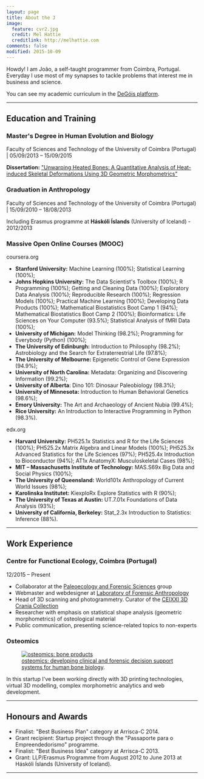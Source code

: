 ```yaml
---
layout: page
title: About the J
image:
  feature: cvr2.jpg
  credit: Mel Hattie
  creditlink: http://melhattie.com
comments: false
modified: 2015-10-09
---
```


Howdy! I am João, a self-taught programmer from Coimbra, Portugal. Everyday I use most of my synapses to tackle problems that interest me in business and science.

You can see my academic curriculum in the <a href = "http://www.degois.pt/visualizador/curriculum.jsp?key=3783104624248545" target = "_blank">DeGóis platform</a>.

---

## Education and Training

### Master's Degree in Human Evolution and Biology
Faculty of Sciences and Technology of the University of Coimbra (Portugal) | 05/09/2013 – 15/09/2015

**Dissertation:** <a href = "http://jcoelho.com/thesis-on-heat-induced-skeletal-deformations-using-3D-geometric-morphometrics.pdf" target = "_blank">"Unwarping Heated Bones: A Quantitative Analysis of Heat-induced Skeletal Deformations Using 3D Geometric Morphometrics"</a>

### Graduation in Anthropology
Faculty of Sciences and Technology of the University of Coimbra (Portugal) | 15/09/2010 – 18/08/2013

Including Erasmus programme at **Háskóli Íslands** (University of Iceland) - 2012/2013 

### Massive Open Online Courses (MOOC)

coursera.org

+ **Stanford University:** Machine Learning (100%); Statistical Learning (100%);
+ **Johns Hopkins University:** The Data Scientist's Toolbox (100%); R Programming (100%); Getting and Cleaning Data (100%); Exploratory Data Analysis (100%); Reproducible Research (100%); Regression Models (100%); Practical Machine Learning (100%); Developing Data Products (100%); Mathematical Biostatistics Boot Camp 1 (94%); Mathematical Biostatistics Boot Camp 2 (100%); Bioinformatics: Life Sciences on Your Computer (93.5%); Statistical Analysis of fMRI Data (100%);
+ **University of Michigan:** Model Thinking (98.2%); Programming for Everybody (Python) (100%);
+ **The University of Edinburgh:** Introduction to Philosophy (98.2%); Astrobiology and the Search for Extraterrestrial Life (97.8%);
+ **The University of Melbourne:** Epigenetic Control of Gene Expression (94.9%);
+ **University of North Carolina:** Metadata: Organizing and Discovering Information (99.2%);
+ **University of Alberta**: Dino 101: Dinosaur Paleobiology (98.3%);
+ **University of Minnesota:** Introduction to Human Behavioral Genetics (98.6%);
+ **Emory University:** The Art and Archaeology of Ancient Nubia (99.4%);
+ **Rice University:** An Introduction to Interactive Programming in Python (98.3%).

edx.org

+ **Harvard University:** PH525.1x Statistics and R for the Life Sciences (100%); PH525.2x Matrix Algebra and Linear Models (100%); PH525.3x Advanced Statistics for the Life Sciences (97%); PH525.4x Introduction to Bioconductor (94%); AT1x AnatomyX: Musculoskeletal Cases (98%);
+ **MIT – Massachusetts Institute of Technology:** MAS.S69x Big Data and Social Physics (100%);
+ **The University of Queensland:** World101x Anthropology of Current World Issues (98%);
+ **Karolinska Institutet:** KiexploRx Explore Statistics with R (90%);
+ **The University of Texas at Austin:** UT.7.01x Foundations of Data Analysis (93%);
+ **University of California, Berkeley:** Stat_2.3x Introduction to Statistics: Inference (88%).

---

## Work Experience

### Centre for Functional Ecology, Coimbra (Portugal)
12/2015 – Present

* Collaborator at the <a href = "http://cfe.uc.pt" target = "_blank">Paleoecology and Forensic Sciences</a> group
* Webmaster and webdesigner at <a href = "http://lfa.uc.pt" target = "_blank">Laboratory of Forensic Anthropology</a>
* Head of 3D scanning and photogrammetry. Curator of the <a href="sketchfab.com/lfa" target = "_blank">CEIXXI 3D Crania Collection</a>
* Researcher with emphasis on statistical shape analysis (geometric morphometrics) of osteological material
* Public communication, presenting science-related topics to non-experts

### Osteomics

<figure>
	<a href="http://osteomics.com" target="_blank"><img src="http://jcoelho.com/images/osteomicsLogo.png" alt="osteomics: bone products"></a>
	<figcaption><a href="http://osteomics.com" target="_blank" title="osteomics">osteomics: developing clinical and forensic decision support systems for human bone biology</a>.</figcaption>
</figure>

In this startup I've been working directly with 3D printing technologies, virtual 3D modelling, complex morphometric analytics and web development.

---

## Honours and Awards

* Finalist: "Best Business Plan" category at Arrisca-C 2014.
* Grant recipient: Startup project through the "Passaporte para o Empreendedorismo" programme.
* Finalist: "Best Business Idea" category at Arrisca-C 2013.
* Grant: LLP/Erasmus Programme from August 2012 to June 2013 at Háskóli Íslands (University of Iceland).

---

